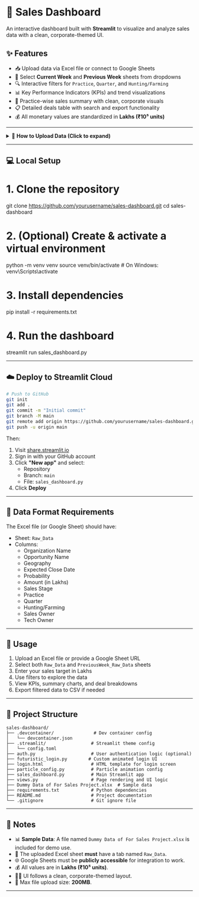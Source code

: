 # 🧾 Sales Dashboard

An interactive dashboard built with **Streamlit** to visualize and analyze sales data with a clean, corporate-themed UI.

## ✨ Features

- 📥 Upload data via Excel file or connect to Google Sheets  
- 🧩 Select **Current Week** and **Previous Week** sheets from dropdowns  
- 🔍 Interactive filters for `Practice`, `Quarter`, and `Hunting/Farming`  
- 📊 Key Performance Indicators (KPIs) and trend visualizations  
- 🧠 Practice-wise sales summary with clean, corporate visuals  
- 📋 Detailed deals table with search and export functionality  
- 💰 All monetary values are standardized in **Lakhs (₹10⁵ units)**  

---
<details>
<summary>📂 <strong>How to Upload Data (Click to expand)</strong></summary>

To ensure the dashboard loads and functions correctly:

1. **Prepare an Excel file** (`.xlsx`) with two sheets:
   - One for **Current Week** data
   - One for **Previous Week** data

2. **Sheet names must be exactly as follows (no extra spaces):**
   - ✅ `Raw_Data`
   - ✅ `PreviousWeek_Raw_Data`  
   - ❌ Avoid names like ` Raw_Data` or `Raw_Data ` (with leading/trailing spaces)

3. **Upload the file** using the dashboard’s file uploader (limit: 200MB per file)

4. **Select the correct sheet names** using the dropdown after upload

> ⚠️ If you're not seeing charts or filters, double-check your sheet names for typos or spaces.

</details>

---

## 💻 Local Setup

# 1. Clone the repository
git clone https://github.com/yourusername/sales-dashboard.git
cd sales-dashboard

# 2. (Optional) Create & activate a virtual environment
python -m venv venv
source venv/bin/activate         # On Windows: venv\Scripts\activate

# 3. Install dependencies
pip install -r requirements.txt

# 4. Run the dashboard
streamlit run sales_dashboard.py


---

## ☁️ Deploy to Streamlit Cloud

```bash
# Push to GitHub
git init
git add .
git commit -m "Initial commit"
git branch -M main
git remote add origin https://github.com/yourusername/sales-dashboard.git
git push -u origin main
```

Then:

1. Visit [share.streamlit.io](https://share.streamlit.io/)  
2. Sign in with your GitHub account  
3. Click **"New app"** and select:
   - Repository
   - Branch: `main`
   - File: `sales_dashboard.py`  
4. Click **Deploy**

---

## 📑 Data Format Requirements

The Excel file (or Google Sheet) should have:

- Sheet: `Raw_Data`
- Columns:
  - Organization Name  
  - Opportunity Name  
  - Geography  
  - Expected Close Date  
  - Probability  
  - Amount (in Lakhs)  
  - Sales Stage  
  - Practice  
  - Quarter  
  - Hunting/Farming  
  - Sales Owner  
  - Tech Owner  

---

## 🚀 Usage

1. Upload an Excel file or provide a Google Sheet URL  
2. Select both `Raw_Data` and `PreviousWeek_Raw_Data` sheets  
3. Enter your sales target in Lakhs  
4. Use filters to explore the data  
5. View KPIs, summary charts, and deal breakdowns  
6. Export filtered data to CSV if needed  

---

## 📁 Project Structure

```
sales-dashboard/
├── .devcontainer/               # Dev container config
│   └── devcontainer.json
├── .streamlit/                 # Streamlit theme config
│   └── config.toml
├── auth.py                     # User authentication logic (optional)
├── futuristic_login.py        # Custom animated login UI
├── login.html                  # HTML template for login screen
├── particle_config.py          # Particle animation config
├── sales_dashboard.py          # Main Streamlit app
├── views.py                    # Page rendering and UI logic
├── Dummy Data of For Sales Project.xlsx  # Sample data
├── requirements.txt            # Python dependencies
├── README.md                   # Project documentation
└── .gitignore                  # Git ignore file
```

---

## 📝 Notes

- 📊 **Sample Data**: A file named `Dummy Data of For Sales Project.xlsx` is included for demo use.
- 📄 The uploaded Excel sheet **must** have a tab named `Raw_Data`.
- 🌐 Google Sheets must be **publicly accessible** for integration to work.
- 💰 All values are in **Lakhs (₹10⁵ units)**.
- 🧑‍💼 UI follows a clean, corporate-themed layout.
- 📁 Max file upload size: **200MB**.

---
